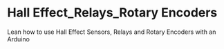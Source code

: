 # Hall Effect_Relays_Rotary Encoders
 Lean how to use Hall Effect Sensors, Relays and Rotary Encoders with an Arduino
